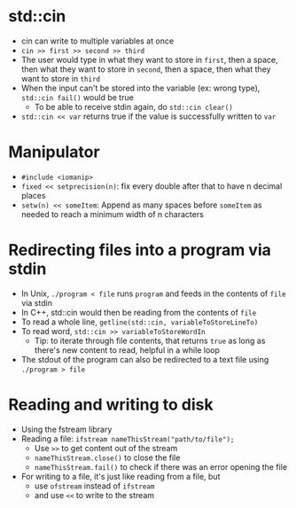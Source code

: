 # std::cin
- cin can write to multiple variables at once
- `cin >> first >> second >> third`
- The user would type in what they want to store in `first`, then a space, then what they want to store in `second`, then a space, then what they want to store in `third`
- When the input can't be stored into the variable (ex: wrong type), `std::cin fail()` would be true
  - To be able to receive stdin again, do `std::cin clear()`
- `std::cin << var` returns true if the value is successfully written to `var`

# Manipulator
- `#include <iomanip>`
- `fixed << setprecision(n)`: fix every double after that to have n decimal places
- `setw(n) << someItem`: Append as many spaces before `someItem` as needed to reach a minimum width of n characters

# Redirecting files into a program via stdin
- In Unix, `./program < file` runs `program` and feeds in the contents of `file` via stdin
- In C++, std::cin would then be reading from the contents of `file`
- To read a whole line, `getline(std::cin, variableToStoreLineTo)`
- To read word, `std::cin >> variableToStoreWordIn`
  - Tip: to iterate through file contents, that returns `true` as long as there's new content to read, helpful in a while loop
- The stdout of the program can also be redirected to a text file using `./program > file`
 
# Reading and writing to disk
- Using the fstream library
- Reading a file: `ifstream nameThisStream("path/to/file");`
  - Use `>>` to get content out of the stream
  - `nameThisStream.close()` to close the file
  - `nameThisStream.fail()` to check if there was an error opening the file
- For writing to a file, it's just like reading from a file, but
  - use `ofstream` instead of `ifstream`
  - and use `<<` to write to the stream